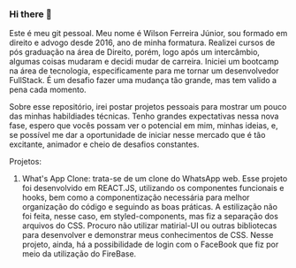 ### Hi there 👋

Este é meu git pessoal. Meu nome é Wilson Ferreira Júnior, sou formado em direito e advogo desde 2016, ano de minha formatura. Realizei cursos de pós graduação na área de Direito, porém, logo após um intercâmbio, algumas coisas mudaram e decidi mudar de carreira. Iniciei um bootcamp na área de tecnologia, especificamente para me tornar um desenvolvedor FullStack. É um desafio fazer uma mudança tão grande, mas tem valido a pena cada momento. 

Sobre esse repositório, irei postar projetos pessoais para mostrar um pouco das minhas habildiades técnicas. Tenho grandes expectativas nessa nova fase, espero que vocês possam ver o potencial em mim, minhas ideias, e, se possível me dar a oportunidade de iniciar nesse mercado que é tão excitante, animador e cheio de desafios constantes. 

Projetos: 

1. What's App Clone: trata-se de um clone do WhatsApp web. Esse projeto foi desenvolvido em REACT.JS, utilizando os componentes funcionais e hooks, bem como a componentização necessária para melhor organização do código e seguindo as boas práticas. A estilização não foi feita, nesse caso, em styled-components, mas fiz a separação dos arquivos do CSS. Procuro não utilizar matirial-UI ou outras bibliotecas para desenvolver e demonstrar meus conhecimentos de CSS. Nesse projeto, ainda, há a possibilidade de login com o FaceBook que fiz por meio da utilização do FireBase. 
